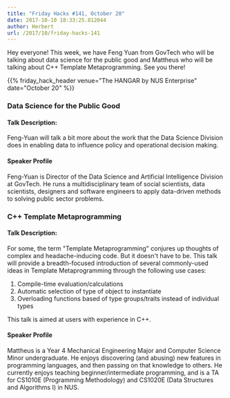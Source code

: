 ```yaml
---
title: "Friday Hacks #141, October 20"
date: 2017-10-10 18:33:25.812044
author: Herbert
url: /2017/10/friday-hacks-141
---
```


Hey everyone! This week, we have Feng Yuan from GovTech who will be talking about data science for the public good and Mattheus who will be talking about C++ Template Metaprogramming. See you there!

{{% friday_hack_header venue="The HANGAR by NUS Enterprise" date="October 20" %}}


### Data Science for the Public Good

#### Talk Description:

Feng-Yuan will talk a bit more about the work that the Data Science Division does in enabling data to influence policy and operational decision making.

#### Speaker Profile

Feng-Yuan is Director of the Data Science and Artificial Intelligence Division at GovTech. He runs a multidisciplinary team of social scientists, data scientists, designers and software engineers to apply data-driven methods to solving public sector problems.

### C++ Template Metaprogramming

#### Talk Description:

For some, the term "Template Metaprogramming" conjures up thoughts of complex and headache-inducing code. But it doesn't have to be. This talk will provide a breadth-focused introduction of several commonly-used ideas in Template Metaprogramming through the following use cases:

1. Compile-time evaluation/calculations
2. Automatic selection of type of object to instantiate
3. Overloading functions based of type groups/traits instead of individual types

This talk is aimed at users with experience in C++.

#### Speaker Profile

Mattheus is a Year 4 Mechanical Engineering Major and Computer Science Minor undergraduate. He enjoys discovering (and abusing) new features in programming languages, and then passing on that knowledge to others. He currently enjoys teaching beginner/intermediate programming, and is a TA for CS1010E (Programming Methodology) and CS1020E (Data Structures and Algorithms I) in NUS.
